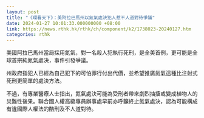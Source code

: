 ```yaml
---
layout: post
title: "《環看天下》：美阿拉巴馬州以氮氣處決犯人惹不人道對待爭議"
date: 2024-01-27 10:01:33.000000000 +08:00
link: https://news.rthk.hk/rthk/ch/component/k2/1738023-20240127.htm
categories: rthk
---
```


美國阿拉巴馬州當局採用氮氣，對一名殺人犯執行死刑，是全美首例，更可能是全球首宗純氮氣處決，事件引發爭議。

州政府指犯人已經為自己犯下的可怕罪行付出代價，並希望推廣氮氣這種比注射式死刑更簡單的處決方法。

不過，有專業醫療人士指出，氮氣處決可能為受刑者帶來劇烈抽搐或變成植物人的災難性後果。聯合國人權高級專員辦事處早前亦呼籲終止氮氣處決，認為可能構成有違國際人權法的酷刑及不人道對待。
